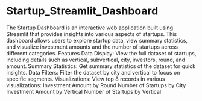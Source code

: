 # Startup_Streamlit_Dashboard
The Startup Dashboard is an interactive web application built using Streamlit that provides insights into various aspects of startups. This dashboard allows users to explore startup data, view summary statistics, and visualize investment amounts and the number of startups across different categories.
Features
Data Display: View the full dataset of startups, including details such as vertical, subvertical, city, investors, round, and amount.
Summary Statistics: Get summary statistics of the dataset for quick insights.
Data Filters: Filter the dataset by city and vertical to focus on specific segments.
Visualizations: View top 8 records in various visualizations:
Investment Amount by Round
Number of Startups by City
Investment Amount by Vertical
Number of Startups by Vertical
